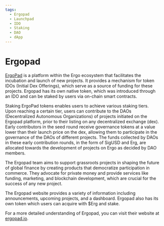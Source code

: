 ```yaml
---
tags:
  - Ergopad
  - Launchpad
  - IDO
  - Staking
  - DAO
  - dApp
---
```


# Ergopad

[ErgoPad](https://www.ergopad.io/whitepaper) is a platform within the Ergo ecosystem that facilitates the incubation and launch of new projects. It provides a mechanism for token IDOs (Initial Dex Offerings), which serve as a source of funding for these projects. Ergopad has its own native token, which was introduced through an IDO and can be staked by users via on-chain smart contracts.

Staking ErgoPad tokens enables users to achieve various staking tiers. Upon reaching a certain tier, users can contribute to the DAOs (Decentralized Autonomous Organizations) of projects initiated on the Ergopad platform, prior to their listing on any decentralized exchange (dex). Early contributors in the seed round receive governance tokens at a value lower than their launch price on the dex, allowing them to participate in the governance of the DAOs of different projects. The funds collected by DAOs in these early contribution rounds, in the form of SigUSD and Erg, are allocated towards the development of projects on Ergo as decided by DAO members.

The Ergopad team aims to support grassroots projects in shaping the future of global finance by creating products that democratize participation in commerce. They advocate for private money and provide services like funding, marketing, and blockchain development, which are crucial for the success of any new project.

The Ergopad website provides a variety of information including announcements, upcoming projects, and a dashboard. Ergopad also has its own token which users can acquire with $Erg and stake.

For a more detailed understanding of Ergopad, you can visit their website at [ergopad.io](https://ergopad.io/).
